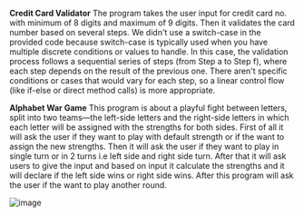 **Credit Card Validator**
The program takes the user input for credit card no. with minimum of 8 digits and maximum of 9 digits. Then it validates the card number based on several steps. We didn't use a switch-case in the provided code because switch-case is typically used when you have multiple discrete conditions or values to handle. In this case, the validation process follows a sequential series of steps (from Step a to Step f), where each step depends on the result of the previous one. There aren't specific conditions or cases that would vary for each step, so a linear control flow (like if-else or direct method calls) is more appropriate.



**Alphabet War Game**
This program is about a playful fight between letters, split into two teams—the left-side letters and the right-side letters in which each letter will be assigned with the strengths for both sides. First of all it will ask the user if they want to play with default strength or if the want to assign the new strengths. Then it will ask the user if they want to play in single turn or in 2 turns i.e left side and right side turn. After that it will ask users to give the input and based on input it calculate the strengths and it will declare if the left side wins or right side wins. After this program will ask the user if the want to play another round.

![image](https://github.com/user-attachments/assets/2088ee1e-3bd4-433a-93a3-cec2953f9892)

